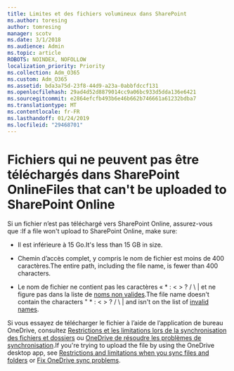 ```yaml
---
title: Limites et des fichiers volumineux dans SharePoint
ms.author: toresing
author: tomresing
manager: scotv
ms.date: 3/1/2018
ms.audience: Admin
ms.topic: article
ROBOTS: NOINDEX, NOFOLLOW
localization_priority: Priority
ms.collection: Adm_O365
ms.custom: Adm_O365
ms.assetid: bda3a75d-23f8-44d9-a23a-0abbfdccf131
ms.openlocfilehash: 29ad4d52d8879014cc9a06bc933d5dda136e6421
ms.sourcegitcommit: e2864efcfb493b6e46b662b746661a61232bdba7
ms.translationtype: MT
ms.contentlocale: fr-FR
ms.lasthandoff: 01/24/2019
ms.locfileid: "29468701"
---
```

# <a name="files-that-cant-be-uploaded-to-sharepoint-online"></a><span data-ttu-id="4de6b-102">Fichiers qui ne peuvent pas être téléchargés dans SharePoint Online</span><span class="sxs-lookup"><span data-stu-id="4de6b-102">Files that can't be uploaded to SharePoint Online</span></span>

<span data-ttu-id="4de6b-103">Si un fichier n’est pas téléchargé vers SharePoint Online, assurez-vous que :</span><span class="sxs-lookup"><span data-stu-id="4de6b-103">If a file won't upload to SharePoint Online, make sure:</span></span>
  
- <span data-ttu-id="4de6b-104">Il est inférieure à 15 Go.</span><span class="sxs-lookup"><span data-stu-id="4de6b-104">It's less than 15 GB in size.</span></span>
    
- <span data-ttu-id="4de6b-105">Chemin d’accès complet, y compris le nom de fichier est moins de 400 caractères.</span><span class="sxs-lookup"><span data-stu-id="4de6b-105">The entire path, including the file name, is fewer than 400 characters.</span></span>
    
- <span data-ttu-id="4de6b-p101">Le nom de fichier ne contient pas les caractères « \* : \< \> ? / \ | et ne figure pas dans la liste de [noms non valides](https://go.microsoft.com/fwlink/?linkid=866430).</span><span class="sxs-lookup"><span data-stu-id="4de6b-p101">The file name doesn't contain the characters " \* : \< \> ? / \ | and isn't on the list of [invalid names](https://go.microsoft.com/fwlink/?linkid=866430).</span></span>
    
<span data-ttu-id="4de6b-108">Si vous essayez de télécharger le fichier à l’aide de l’application de bureau OneDrive, consultez [Restrictions et les limitations lors de la synchronisation des fichiers et dossiers](http://go.microsoft.com/fwlink/p/?LinkID=717734) ou [OneDrive de résoudre les problèmes de synchronisation](https://go.microsoft.com/fwlink/?linkid=866431).</span><span class="sxs-lookup"><span data-stu-id="4de6b-108">If you're trying to upload the file by using the OneDrive desktop app, see [Restrictions and limitations when you sync files and folders](http://go.microsoft.com/fwlink/p/?LinkID=717734) or [Fix OneDrive sync problems](https://go.microsoft.com/fwlink/?linkid=866431).</span></span>
  

